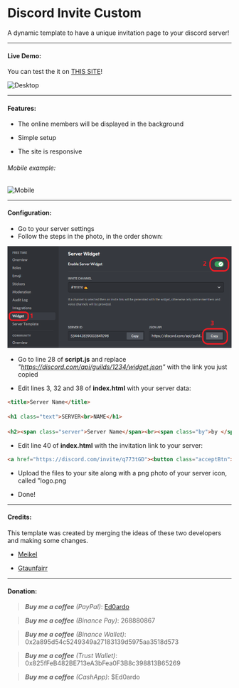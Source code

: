 # Discord Invite Custom

A dynamic template to have a unique invitation page to your discord server!

---

#### Live Demo:

You can test the it on [THIS SITE](https://ed0.it/freetime)!

<img src="demo/Discord_Invite_Desktop.gif" title="" alt="Desktop" data-align="center">

---

#### Features:

- The online members will be displayed in the background

- Simple setup

- The site is responsive

###### Mobile example:

<img title="" src="demo/Discord_Invite_Mobile.gif" alt="Mobile" data-align="inline" width="225">

---

#### Configuration:

- Go to your server settings
- Follow the steps in the photo, in the order shown:

![Widget](demo/DS_Widget.png)

- Go to line 28 of **script.js** and replace *"https://discord.com/api/guilds/1234/widget.json"* with the link you just copied

- Edit lines 3, 32 and 38 of **index.html** with your server data:

```html
<title>Server Name</title>

<h1 class="text">SERVER<br>NAME</h1>

<h2><span class="server">Server Name</span><br><span class="by">by </span><span class="name">Founder#1234</span></h2>
```

- Edit line 40 of **index.html** with the invitation link to your server:

```html
<a href="https://discord.com/invite/q773tGD"><button class="acceptBtn">Accept Invite</button></a>
```

- Upload the files to your site along with a png photo of your server icon, called "logo.png

- Done!



---



#### Credits:

This template was created by merging the ideas of these two developers and making some changes.

- [Meikel](https://codepen.io/UndeadIncluded)

- [Gtaunfairr](https://codepen.io/gtaunfairr)



---



#### Donation:

> ***Buy me a coffee*** *(PayPal)*:    [Ed0ardo](https:///paypal.me/ed0ardo)

> ***Buy me a coffee*** *(Binance Pay)*:    268880867

> ***Buy me a coffee*** *(Binance Wallet)*:    0x2a895d54c5249349a27183139d5975aa3518d573

> ***Buy me a coffee*** *(Trust Wallet)*:    0x825fFeB482BE713eA3bFea0F3B8c398813B65269

> ***Buy me a coffee*** *(CashApp)*:    $Ed0ardo
